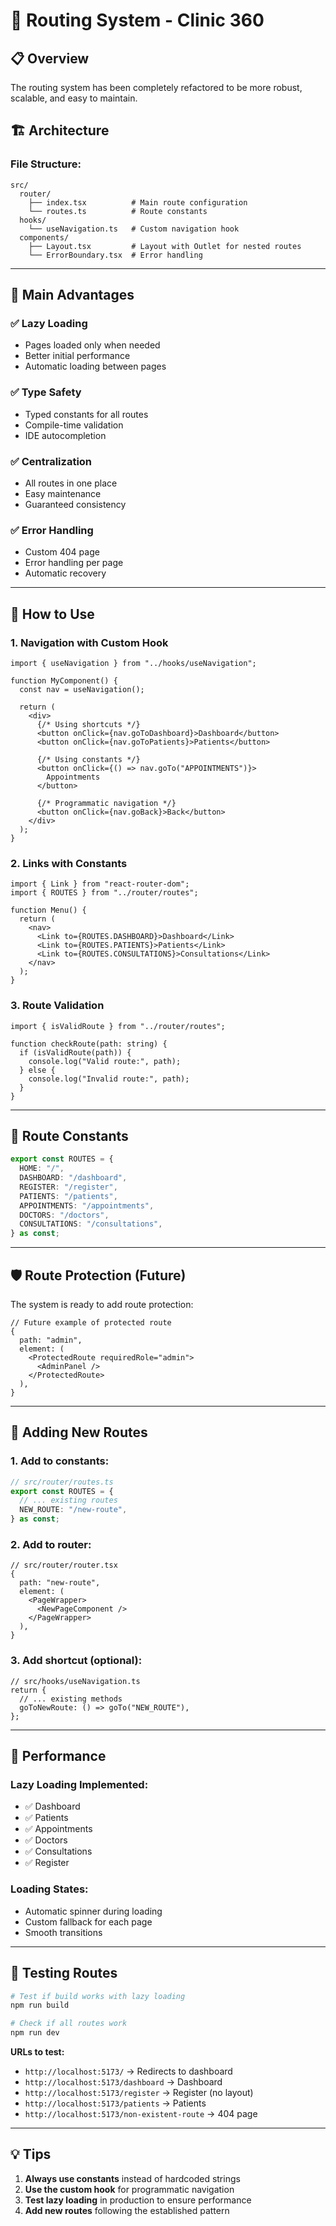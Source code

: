 # 🚀 Routing System - Clinic 360

## 📋 Overview

The routing system has been completely refactored to be more robust, scalable, and easy to maintain.

## 🏗️ Architecture

### **File Structure:**

```
src/
  router/
    ├── index.tsx          # Main route configuration
    └── routes.ts          # Route constants
  hooks/
    └── useNavigation.ts   # Custom navigation hook
  components/
    ├── Layout.tsx         # Layout with Outlet for nested routes
    └── ErrorBoundary.tsx  # Error handling
```

---

## 🎯 Main Advantages

### ✅ **Lazy Loading**

- Pages loaded only when needed
- Better initial performance
- Automatic loading between pages

### ✅ **Type Safety**

- Typed constants for all routes
- Compile-time validation
- IDE autocompletion

### ✅ **Centralization**

- All routes in one place
- Easy maintenance
- Guaranteed consistency

### ✅ **Error Handling**

- Custom 404 page
- Error handling per page
- Automatic recovery

---

## 🔧 How to Use

### **1. Navigation with Custom Hook**

```tsx
import { useNavigation } from "../hooks/useNavigation";

function MyComponent() {
  const nav = useNavigation();
  
  return (
    <div>
      {/* Using shortcuts */}
      <button onClick={nav.goToDashboard}>Dashboard</button>
      <button onClick={nav.goToPatients}>Patients</button>
      
      {/* Using constants */}
      <button onClick={() => nav.goTo("APPOINTMENTS")}>
        Appointments
      </button>
      
      {/* Programmatic navigation */}
      <button onClick={nav.goBack}>Back</button>
    </div>
  );
}
```

### **2. Links with Constants**

```tsx
import { Link } from "react-router-dom";
import { ROUTES } from "../router/routes";

function Menu() {
  return (
    <nav>
      <Link to={ROUTES.DASHBOARD}>Dashboard</Link>
      <Link to={ROUTES.PATIENTS}>Patients</Link>
      <Link to={ROUTES.CONSULTATIONS}>Consultations</Link>
    </nav>
  );
}
```

### **3. Route Validation**

```tsx
import { isValidRoute } from "../router/routes";

function checkRoute(path: string) {
  if (isValidRoute(path)) {
    console.log("Valid route:", path);
  } else {
    console.log("Invalid route:", path);
  }
}
```

---

## 📝 Route Constants

```typescript
export const ROUTES = {
  HOME: "/",
  DASHBOARD: "/dashboard",
  REGISTER: "/register", 
  PATIENTS: "/patients",
  APPOINTMENTS: "/appointments",
  DOCTORS: "/doctors",
  CONSULTATIONS: "/consultations",
} as const;
```

---

## 🛡️ Route Protection (Future)

The system is ready to add route protection:

```tsx
// Future example of protected route
{
  path: "admin",
  element: (
    <ProtectedRoute requiredRole="admin">
      <AdminPanel />
    </ProtectedRoute>
  ),
}
```

---

## 🔄 Adding New Routes

### **1. Add to constants:**

```typescript
// src/router/routes.ts
export const ROUTES = {
  // ... existing routes
  NEW_ROUTE: "/new-route",
} as const;
```

### **2. Add to router:**

```tsx
// src/router/router.tsx
{
  path: "new-route",
  element: (
    <PageWrapper>
      <NewPageComponent />
    </PageWrapper>
  ),
}
```

### **3. Add shortcut (optional):**

```tsx
// src/hooks/useNavigation.ts
return {
  // ... existing methods
  goToNewRoute: () => goTo("NEW_ROUTE"),
};
```

---

## 🚀 Performance

### **Lazy Loading Implemented:**

- ✅ Dashboard
- ✅ Patients  
- ✅ Appointments
- ✅ Doctors
- ✅ Consultations
- ✅ Register

### **Loading States:**

- Automatic spinner during loading
- Custom fallback for each page
- Smooth transitions

---

## 🧪 Testing Routes

```bash
# Test if build works with lazy loading
npm run build

# Check if all routes work
npm run dev
```

**URLs to test:**

- `http://localhost:5173/` → Redirects to dashboard
- `http://localhost:5173/dashboard` → Dashboard
- `http://localhost:5173/register` → Register (no layout)
- `http://localhost:5173/patients` → Patients
- `http://localhost:5173/non-existent-route` → 404 page

---

## 💡 Tips

1. **Always use constants** instead of hardcoded strings
2. **Use the custom hook** for programmatic navigation
3. **Test lazy loading** in production to ensure performance
4. **Add new routes** following the established pattern
